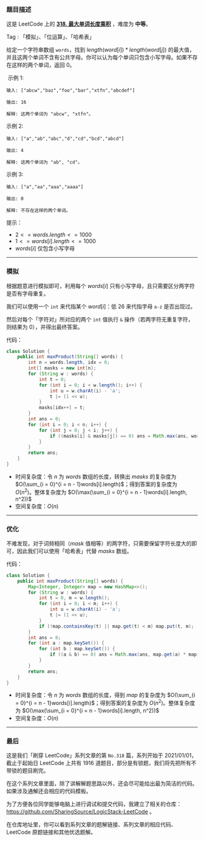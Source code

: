 ### 题目描述

这是 LeetCode 上的 **[318. 最大单词长度乘积](https://leetcode-cn.com/problems/maximum-product-of-word-lengths/solution/gong-shui-san-xie-jian-dan-wei-yun-suan-cqtxq/)** ，难度为 **中等**。

Tag : 「模拟」、「位运算」、「哈希表」



给定一个字符串数组 `words`，找到 $length(word[i]) * length(word[j])$ 的最大值，并且这两个单词不含有公共字母。你可以认为每个单词只包含小写字母。如果不存在这样的两个单词，返回 $0$。

 示例 1:
```
输入: ["abcw","baz","foo","bar","xtfn","abcdef"]

输出: 16 

解释: 这两个单词为 "abcw", "xtfn"。
```
示例 2:
```
输入: ["a","ab","abc","d","cd","bcd","abcd"]

输出: 4 

解释: 这两个单词为 "ab", "cd"。
```
示例 3:
```
输入: ["a","aa","aaa","aaaa"]

输出: 0 

解释: 不存在这样的两个单词。
```

提示：
* $2 <= words.length <= 1000$
* $1 <= words[i].length <= 1000$
* $words[i]$ 仅包含小写字母

---

### 模拟

根据题意进行模拟即可，利用每个 $words[i]$ 只有小写字母，且只需要区分两字符是否有字母重复。

我们可以使用一个 `int` 来代指某个 $word[i]$：低 $26$ 来代指字母 `a-z` 是否出现过。

然后对每个「字符对」所对应的两个 `int` 值执行 `&` 操作（若两字符无重复字符，则结果为 $0$），并得出最终答案。

代码：
```java
class Solution {
    public int maxProduct(String[] words) {
        int n = words.length, idx = 0;
        int[] masks = new int[n];
        for (String w : words) {
            int t = 0;
            for (int i = 0; i < w.length(); i++) {
                int u = w.charAt(i) - 'a';
                t |= (1 << u);
            }
            masks[idx++] = t;
        }
        int ans = 0;
        for (int i = 0; i < n; i++) {
            for (int j = 0; j < i; j++) {
                if ((masks[i] & masks[j]) == 0) ans = Math.max(ans, words[i].length() * words[j].length());
            }
        }
        return ans;
    }
}
```
* 时间复杂度：令 $n$ 为 $words$ 数组的长度，转换出 $masks$ 的复杂度为 $O(\sum_{i = 0}^{i = n - 1}words[i].length)$；得到答案的复杂度为 $O(n^2)$。整体复杂度为 $O(\max(\sum_{i = 0}^{i = n - 1}words[i].length, n^2))$
* 空间复杂度：$O(n)$

---

### 优化

不难发现，对于词频相同（$mask$ 值相等）的两字符，只需要保留字符长度大的即可，因此我们可以使用「哈希表」代替 $masks$ 数组。

代码：
```java
class Solution {
    public int maxProduct(String[] words) {
        Map<Integer, Integer> map = new HashMap<>();
        for (String w : words) {
            int t = 0, m = w.length();
            for (int i = 0; i < m; i++) {
                int u = w.charAt(i) - 'a';
                t |= (1 << u);
            }
            if (!map.containsKey(t) || map.get(t) < m) map.put(t, m);
        }
        int ans = 0;
        for (int a : map.keySet()) {
            for (int b : map.keySet()) {
                if ((a & b) == 0) ans = Math.max(ans, map.get(a) * map.get(b));
            }
        }
        return ans;
    }
}
```
* 时间复杂度：令 $n$ 为 $words$ 数组的长度，得到 $map$ 的复杂度为 $O(\sum_{i = 0}^{i = n - 1}words[i].length)$；得到答案的复杂度为 $O(n^2)$。整体复杂度为 $O(\max(\sum_{i = 0}^{i = n - 1}words[i].length, n^2))$
* 空间复杂度：$O(n)$

---

### 最后

这是我们「刷穿 LeetCode」系列文章的第 `No.318` 篇，系列开始于 2021/01/01，截止于起始日 LeetCode 上共有 1916 道题目，部分是有锁题，我们将先把所有不带锁的题目刷完。

在这个系列文章里面，除了讲解解题思路以外，还会尽可能给出最为简洁的代码。如果涉及通解还会相应的代码模板。

为了方便各位同学能够电脑上进行调试和提交代码，我建立了相关的仓库：https://github.com/SharingSource/LogicStack-LeetCode 。

在仓库地址里，你可以看到系列文章的题解链接、系列文章的相应代码、LeetCode 原题链接和其他优选题解。

